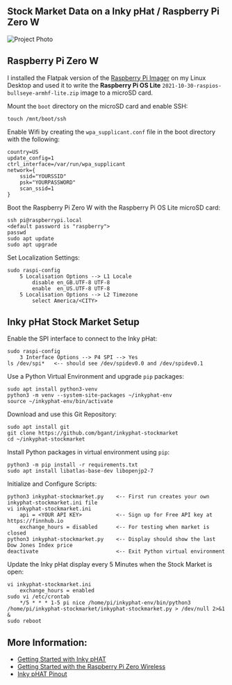 ## Stock Market Data on a Inky pHat / Raspberry Pi Zero W

![Project Photo](../assets/inkyphat-stockmarket.png)

## Raspberry Pi Zero W

I installed the Flatpak version of the [Raspberry Pi Imager](https://www.raspberrypi.com/software/) on my Linux Desktop and used it to write the **Raspberry Pi OS Lite** `2021-10-30-raspios-bullseye-armhf-lite.zip` image to a microSD card.

Mount the `boot` directory on the microSD card and enable SSH:
```console
touch /mnt/boot/ssh
```

Enable Wifi by creating the `wpa_supplicant.conf` file in the boot directory with the following:
```
country=US
update_config=1
ctrl_interface=/var/run/wpa_supplicant
network={
    ssid="YOURSSID"
    psk="YOURPASSWORD"
    scan_ssid=1
}
```

Boot the Raspberry Pi Zero W with the Raspberry Pi OS Lite microSD card:
```console
ssh pi@raspberrypi.local
<default password is "raspberry">
passwd
sudo apt update
sudo apt upgrade
```

Set Localization Settings:
```console
sudo raspi-config
    5 Localisation Options --> L1 Locale 
        disable en_GB.UTF-8 UTF-8
        enable  en_US.UTF-8 UTF-8
    5 Localisation Options --> L2 Timezone
        select America/<CITY>
```

## Inky pHat Stock Market Setup

Enable the SPI interface to connect to the Inky pHat:
```console
sudo raspi-config
    3 Interface Options --> P4 SPI --> Yes
ls /dev/spi*   <-- should see /dev/spidev0.0 and /dev/spidev0.1
```

Use a Python Virtual Environment and upgrade `pip` packages:
```console
sudo apt install python3-venv
python3 -m venv --system-site-packages ~/inkyphat-env
source ~/inkyphat-env/bin/activate
```

Download and use this Git Repository:
```console
sudo apt install git
git clone https://github.com/bgant/inkyphat-stockmarket
cd ~/inkyphat-stockmarket
```

Install Python packages in virtual environment using `pip`:
```console
python3 -m pip install -r requirements.txt
sudo apt install libatlas-base-dev libopenjp2-7
```

Initialize and Configure Scripts:
```console
python3 inkyphat-stockmarket.py    <-- First run creates your own inkyphat-stockmarket.ini file
vi inkyphat-stockmarket.ini
    api = <YOUR API KEY>           <-- Sign up for Free API key at https://finnhub.io
    exchange_hours = disabled      <-- For testing when market is closed
python3 inkyphat-stockmarket.py    <-- Display should show the last Dow Jones Index price
deactivate                         <-- Exit Python virtual environment
````

Update the Inky pHat display every 5 Minutes when the Stock Market is open:
```console
vi inkyphat-stockmarket.ini
    exchange_hours = enabled
sudo vi /etc/crontab
    */5 * * * 1-5 pi nice /home/pi/inkyphat-env/bin/python3 /home/pi/inkyphat-stockmarket/inkyphat-stockmarket.py > /dev/null 2>&1 &
sudo reboot
```

## More Information:
* [Getting Started with Inky pHAT](https://learn.pimoroni.com/tutorial/sandyj/getting-started-with-inky-phat)
* [Getting Started with the Raspberry Pi Zero Wireless](https://learn.sparkfun.com/tutorials/getting-started-with-the-raspberry-pi-zero-wireless)
* [Inky pHAT Pinout](https://pinout.xyz/pinout/inky_phat)
